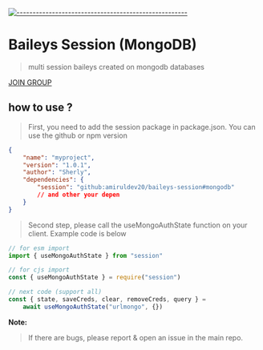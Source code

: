 [![-----------------------------------------------------](https://raw.githubusercontent.com/andreasbm/readme/master/assets/lines/colored.png)](#table-of-contents)
# Baileys Session (MongoDB)
> multi session baileys created on mongodb databases

[JOIN GROUP](https://chat.whatsapp.com/JbzMsezhCwUKdC6dnjwcIz)

## how to use ?
> First, you need to add the session package in package.json. You can use the github or npm version
```json
{
    "name": "myproject",
    "version": "1.0.1",
    "author": "Sherly",
    "dependencies": {
        "session": "github:amiruldev20/baileys-session#mongodb"
        // and other your depen
    }
}
```

> Second step, please call the useMongoAuthState function on your client. Example code is below

```javascript
// for esm import
import { useMongoAuthState } from "session"

// for cjs import
const { useMongoAuthState } = require("session")

// next code (support all)
const { state, saveCreds, clear, removeCreds, query } =
    await useMongoAuthState("urlmongo", {})
```

**Note:**
> If there are bugs, please report & open an issue in the main repo.
